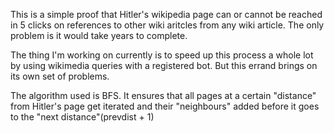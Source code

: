 This is a simple proof that Hitler's wikipedia page can or cannot be reached in 5 clicks on references to other wiki aritcles from any wiki article.
The only problem is it would take years to complete.

  The thing I'm working on currently is to speed up this process a whole lot by using wikimedia queries with a registered bot. But this errand brings on its own set of problems.

The algorithm used is BFS. It ensures that all pages at a certain "distance" from Hitler's page get iterated and their "neighbours" added before it goes to the "next distance"(prevdist + 1)

